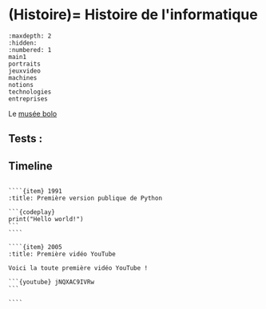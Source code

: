 
(Histoire)=
Histoire de l'informatique
===========================


```{toctree}
:maxdepth: 2
:hidden:
:numbered: 1
main1
portraits
jeuxvideo
machines
notions
technologies
entreprises
```

Le [musée bolo](https://www.museebolo.ch/)


## Tests :

## Timeline

``````{timeline}

````{item} 1991
:title: Première version publique de Python

```{codeplay}
print("Hello world!")
```
````

````{item} 2005
:title: Première vidéo YouTube

Voici la toute première vidéo YouTube !

```{youtube} jNQXAC9IVRw
```

````

``````
